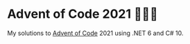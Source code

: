 # Advent of Code 2021 🧑‍🎄🌟

My solutions to [Advent of Code](https://adventofcode.com) 2021 using .NET 6 and C# 10.
